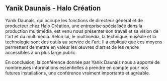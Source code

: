 ## Yanik Daunais - Halo Création

Yanik Daunais, qui occupe les fonctions de directeur général et de producteur chez Halo Création, une entreprise spécialisée dans la production multimédia, est venu nous présenter son travail et sa vision de l'art et du multimédia. Selon lui, le multimédia, la technique muséale et la technologie sont des outils au service de l'art. Il a expliqué que ces moyens permettent de mettre en valeur les œuvres d'art et de les rendre accessibles à un plus large public.



En conclusion, la conférence donnée par Yanik Daunais nous a apporté de nombreuses informations essentielles à prendre en compte pour nos futures installations, une conférence vraiment importante et agréable.
